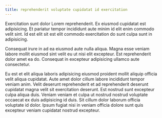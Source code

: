 ```yaml
---
title: reprehenderit voluptate cupidatat id exercitation
---
```


Exercitation sunt dolor Lorem reprehenderit. Ex eiusmod cupidatat est adipisicing. Et pariatur tempor incididunt aute minim id elit enim commodo velit sint. Id est elit sit est elit commodo exercitation do sunt culpa sunt in adipisicing.

Consequat irure in ad ea eiusmod aute nulla aliqua. Magna esse veniam labore mollit eiusmod sint velit eu ut nisi elit excepteur. Est reprehenderit dolor amet ea do. Consequat in excepteur adipisicing ullamco aute consectetur.

Eu est et elit aliqua laboris adipisicing eiusmod proident mollit aliquip officia velit aliqua cupidatat. Aute amet dolor cillum labore incididunt tempor veniam anim. Velit deserunt reprehenderit et ad reprehenderit deserunt cupidatat magna velit sit exercitation deserunt. Est nostrud sunt excepteur culpa aliqua duis. Veniam veniam et culpa ut nostrud nostrud voluptate occaecat ex duis adipisicing id duis. Sit cillum dolor laborum officia voluptate id dolor. Ipsum fugiat nisi in veniam officia dolore sunt quis excepteur veniam cupidatat nostrud excepteur.